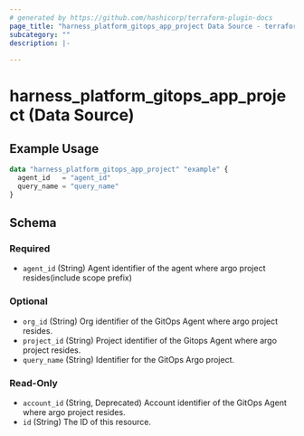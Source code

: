 ```yaml
---
# generated by https://github.com/hashicorp/terraform-plugin-docs
page_title: "harness_platform_gitops_app_project Data Source - terraform-provider-harness"
subcategory: ""
description: |-
  
---
```


# harness_platform_gitops_app_project (Data Source)



## Example Usage

```terraform
data "harness_platform_gitops_app_project" "example" {
  agent_id   = "agent_id"
  query_name = "query_name"
}
```

<!-- schema generated by tfplugindocs -->
## Schema

### Required

- `agent_id` (String) Agent identifier of the agent where argo project resides(include scope prefix)

### Optional

- `org_id` (String) Org identifier of the GitOps Agent where argo project resides.
- `project_id` (String) Project identifier of the Gitops Agent where argo project resides.
- `query_name` (String) Identifier for the GitOps Argo project.

### Read-Only

- `account_id` (String, Deprecated) Account identifier of the GitOps Agent where argo project resides.
- `id` (String) The ID of this resource.
